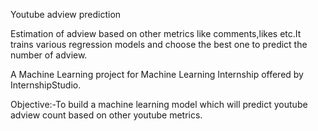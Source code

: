 Youtube adview prediction

Estimation of adview based on other metrics like comments,likes etc.It trains various regression models and choose the best one to predict the number of adview.

A Machine Learning project for Machine Learning Internship offered by InternshipStudio.

Objective:-To build a machine learning model which will predict youtube adview count based on other youtube metrics.
